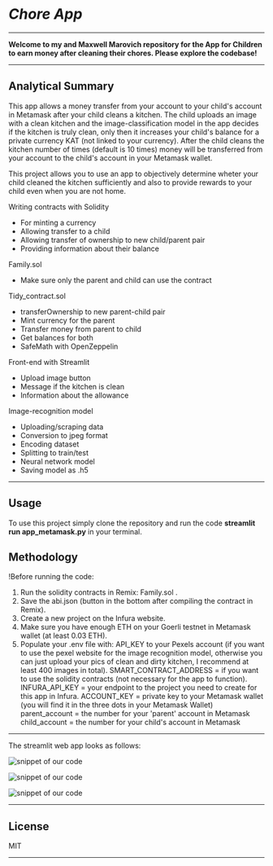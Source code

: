 # *Chore App*
---

**Welcome to my and Maxwell Marovich repository for the App for Children to earn money after cleaning their chores. Please explore the codebase!** <br />

---
## Analytical Summary

This app allows a money transfer from your account to your child's account in Metamask after your child cleans a kitchen. The child uploads an image with a clean kitchen and the image-classification model in the app decides if the kitchen is truly clean, only then it increases your child's balance for a private currency KAT (not linked to your currency). After the child cleans the kitchen number of times (default is 10 times) money will be transferred from your account to the child's account in your Metamask wallet.

This project allows you to use an app to objectively determine wheter your child cleaned the kitchen sufficiently and also to provide rewards to your child even when you are not home. 

Writing contracts with Solidity

* For minting a currency
* Allowing transfer to a child
* Allowing transfer of ownership to new child/parent pair
* Providing information about their balance

Family.sol
* Make sure only the parent and child can use the contract

Tidy_contract.sol
* transferOwnership to new parent-child pair
* Mint currency for the parent
* Transfer money from parent to child
* Get balances for both
* SafeMath with OpenZeppelin

Front-end with Streamlit
* Upload image button
* Message if the kitchen is clean
* Information about the allowance

Image-recognition model
* Uploading/scraping data
* Conversion to jpeg format
* Encoding dataset
* Splitting to train/test
* Neural network model
* Saving model as .h5

---

## Usage

To use this project simply clone the repository and run the code **streamlit run app_metamask.py** in your terminal.

## Methodology
!Before running the code:
1. Run the solidity contracts in Remix: Family.sol .
2. Save the abi.json (button in the bottom after compiling the contract in Remix).
3. Create a new project on the Infura website.
4. Make sure you have enough ETH on your Goerli testnet in Metamask wallet (at least 0.03 ETH).
5. Populate your .env file with:
API_KEY to your Pexels account (if you want to use the pexel website for the image recognition model, otherwise you can just upload your pics of clean and dirty kitchen, I recommend at least 400 images in total).
SMART_CONTRACT_ADDRESS = if you want to use the solidity contracts (not necessary for the app to function).
INFURA_API_KEY = your endpoint to the project you need to create for this app in Infura.
ACCOUNT_KEY = private key to your Metamask wallet (you will find it in the three dots in your Metamask Wallet)
parent_account = the number for your 'parent' account in Metamask
child_account = the number for your child's account in Metamask

---


The streamlit web app looks as follows:

![snippet of our code](Images/Image1.png)

![snippet of our code](Images/Image2.png)


![snippet of our code](Images/Image3.png)


---

## License

MIT

---


 
